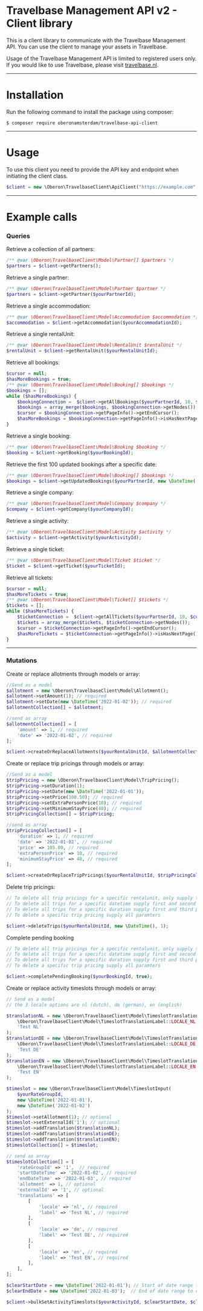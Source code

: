 Travelbase Management API v2 - Client library
=======================

This is a client library to communicate with the Travelbase Management API. You can use the client to manage your 
assets in Travelbase.

Usage of the Travelbase Management API is limited to registered users only. If you would like to use Travelbase, please 
visit [travelbase.nl](https://www.travelbase.nl).


---
# Installation

Run the following command to install the package using composer:

```
$ composer require oberonamsterdam/travelbase-api-client
```
---
# Usage

To use this client you need to provide the API key and endpoint when initiating the client class.

```php
$client = new \Oberon\TravelbaseClient\ApiClient("https://example.com", "APIKEY");
```
---

# Example calls

### Queries

Retrieve a collection of all partners:
```php
/** @var \Oberon\TravelbaseClient\Model\Partner[] $partners */
$partners = $client->getPartners();
```
  
Retrieve a single partner:
```php
/** @var \Oberon\TravelbaseClient\Model\Partner $partner */
$partners = $client->getPartner($yourPartnerId);
```

Retrieve a single accommodation:
```php
/** @var \Oberon\TravelbaseClient\Model\Accommodation $accommodation */
$accommodation = $client->getAccommodation($yourAccommodationId);
```

Retrieve a single rentalUnit:
```php
/** @var \Oberon\TravelbaseClient\Model\RentalUnit $rentalUnit */
$rentalUnit = $client->getRentalUnit($yourRentalUnitId);
```

Retrieve all bookings:
```php
$cursor = null;
$hasMoreBookings = true;
/** @var \Oberon\TravelbaseClient\Model\Booking[] $bookings */
$bookings = [];
while ($hasMoreBookings) {
    $bookingConnection =  $client->getAllBookings($yourPartnerId, 10, $cursor);
    $bookings = array_merge($bookings, $bookingConnection->getNodes());
    $cursor = $bookingConnection->getPageInfo()->getEndCursor();
    $hasMoreBookings = $bookingConnection->getPageInfo()->isHasNextPage();
}
```

Retrieve a single booking:
```php
/** @var \Oberon\TravelbaseClient\Model\Booking $booking */
$booking = $client->getBooking($yourBookingId);
```

Retrieve the first 100 updated bookings after a specific date:
```php
/** @var \Oberon\TravelbaseClient\Model\Booking[] $bookings */
$bookings = $client->getUpdatedBookings($yourPartnerId, new \DateTime('2022-01-01'));
```

Retrieve a single company:
```php
/** @var \Oberon\TravelbaseClient\Model\Company $company */
$company = $client->getCompany($yourCompanyId);
```

Retrieve a single activity:
```php
/** @var \Oberon\TravelbaseClient\Model\Activity $activity */
$activity = $client->getActivity($yourActivityId);
```

Retrieve a single ticket:
```php
/** @var \Oberon\TravelbaseClient\Model\Ticket $ticket */
$ticket = $client->getTicket($yourTicketId);
```

Retrieve all tickets:
```php
$cursor = null;
$hasMoreTickets = true;
/** @var \Oberon\TravelbaseClient\Model\Ticket[] $tickets */
$tickets = [];
while ($hasMoreTickets) {
    $ticketConnection =  $client->getAllTickets($yourPartnerId, 10, $cursor);
    $tickets = array_merge($tickets, $ticketConnection->getNodes());
    $cursor = $ticketConnection->getPageInfo()->getEndCursor();
    $hasMoreTickets = $ticketConnection->getPageInfo()->isHasNextPage();
}
```


---
### Mutations

Create or replace allotments through models or array:
```php
//Send as a model
$allotment = new \Oberon\TravelbaseClient\Model\Allotment();
$allotment->setAmount(1); // required
$allotment->setDate(new \DateTime('2022-01-02')); // required
$allotmentCollection[] = $allotment;

//send as array
$allotmentCollection[] = [
    'amount' => 1, // required
    'date' => '2022-01-02', // required
];

$client->createOrReplaceAllotments($yourRentalUnitId, $allotmentCollection);
```


Create or replace trip pricings through models or array:
```php
//Send as a model
$tripPricing = new \Oberon\TravelbaseClient\Model\TripPricing();
$tripPricing->setDuration(1);
$tripPricing->setDate(new \DateTime('2022-01-01'));
$tripPricing->setPrice(100.50); // required
$tripPricing->setExtraPersonPrice(10); // required
$tripPricing->setMinimumStayPrice(40); // required
$tripPricingCollection[] = $tripPricing;

//send as array
$tripPricingCollection[] = [
    'duration' => 1, // required
    'date' => '2022-01-02', // required
    'price' => 105.00, // required
    'extraPersonPrice' => 10, // required
    'minimumStayPrice' => 40, // required
];

$client->createOrReplaceTripPricings($yourRentalUnitId, $tripPricingCollection);
```

Delete trip pricings:
```php
// To delete all trip pricings for a specific rentalunit, only supply the first parameter. 
// To delete all trips for a specific datetime supply first and second parameter.
// To delete all trips for a specific duration supply first and third parameter
// To delete a specific trip pricing supply all paramters

$client->deleteTrips($yourRentalUnitId, new \DateTime(), 1);
```

Complete pending booking
```php
// To delete all trip pricings for a specific rentalunit, only supply the first parameter. 
// To delete all trips for a specific datetime supply first and second parameter.
// To delete all trips for a specific duration supply first and third parameter
// To delete a specific trip pricing supply all paramters

$client->completePendingBooking($yourBookingId, true);
```

Create or replace activity timeslots through models or array:

```php
// Send as a model
// the 3 locale options are nl (dutch), de (german), en (english)

$translationNL = new \Oberon\TravelbaseClient\Model\TimeslotTranslationLabel(
    \Oberon\TravelbaseClient\Model\TimeslotTranslationLabel::LOCALE_NL,
    'Test NL'
);
$translationDE = new \Oberon\TravelbaseClient\Model\TimeslotTranslationLabel(
    \Oberon\TravelbaseClient\Model\TimeslotTranslationLabel::LOCALE_DE,
    'Test DE'
);
$translationEN = new \Oberon\TravelbaseClient\Model\TimeslotTranslationLabel(
    \Oberon\TravelbaseClient\Model\TimeslotTranslationLabel::LOCALE_EN,
    'Test EN'
);

$timeslot = new \Oberon\TravelbaseClient\Model\TimeslotInput(
    $yourRateGroupId,
    new \DateTime('2022-01-01'),
    new \DateTime('2022-01-02')
);
$timeslot->setAllotment(1); // optional
$timeslot->setExternalId('1'); // optional
$timeslot->addTranslation($translationNL);
$timeslot->addTranslation($translationDE);
$timeslot->addTranslation($translationEN);
$timeslotCollection[] = $timeslot;

// send as array
$timeslotCollection[] = [
    'rateGroupId' => '1',  // required
    'startDateTime' => '2022-01-02', // required
    'endDateTime' => '2022-01-03', // required
    'allotment' => 1, // optional
    'externalId' => '1', // optional
    'translations' => [
        [
            'locale' => 'nl', // required
            'label' => 'Test NL', // required
        ],
        [
            'locale' => 'de', // required
            'label' => 'Test DE', // required
        ],
        [
            'locale' => 'en', // required
            'label' => 'Test EN', // required
        ],
    ],
];

$clearStartDate = new \DateTime('2022-01-01'); // Start of date range to clear timeslots 
$clearEndDate = new \DateTime('2022-01-03');  // End of date range to clear timeslots, inclusive.

$client->bulkSetActivityTimeslots($yourActivityId, $clearStartDate, $clearEndDate, $timeslotCollection);
```
